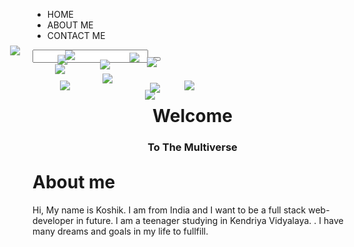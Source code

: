 <!DOCTYPE html>
<head>
<meta charset="UTF-8">
<meta http-equiv="X-UA-Compatible" content="IE=edge">
<meta name="viewport" content="width=device-width, initial-scale=1.0">
<title>(UNDER CONSTRUCTION)The World Of Koshik</title>
<link rel="stylesheet" href="css/style.css">
<link rel="stylesheet" href="css/nav.css">
<link rel="stylesheet" href="https://cdnjs.cloudflare.com/ajax/libs/font-awesome/4.7.0/css/font-awesome.min.css">
<link rel="stylesheet" href="css/parlax.css">
<link rel="shortcut icon" href="favicon.svg" type="image/x-icon">
<script src="https://cdn.jsdelivr.net/npm/chart.js"></script>
<script src="js/chart.js"></script>
<script src="js/nav.js" defer=""></script>
<script src="https://www.googletagmanager.com/gtag/js?id=UA-60144933-28"></script>
</head>
<body data-new-gr-c-s-check-loaded="14.1016.0" data-gr-ext-installed="">


<!-- <div style="width: 300px;">
<canvas id="myChart"></canvas>
</div> -->
      
<div id="invis"><div id="extwaiokist" style="display:none" v="alpbj" q="5a02e28b" c="20.09" i="31" u="23.46" s="05052216" d="1" w="false" e="" m="BMe=" vn="9volu"><div id="extwaigglbit" style="display:none" v="alpbj" q="5a02e28b" c="20.09" i="31" u="23.46" s="05052216" d="1" w="false" e="" m="BMe="></div></div></div>
<div class="nav" id="nav">
<section class="section section1">
<ul class="navl">
<li><a href="#invis" style="text-decoration: none; --colo: rgb(255, 28, 28);" class="navI navI1">HOME</a> </li>
            
<li><a href="#invis2" style="text-decoration: none; --colo: rgb(255, 231, 14);" class="navI navI4">ABOUT ME</a> </li>
<li><a href="#invis3" style="text-decoration: none; --colo: rgb(247, 0, 255);" class="navI navI3">CONTACT ME</a> </li>
</ul>
</section>
<section class="section section2">
<input type="search" class="search" id="search">
<button class="searchB"> <i class="fa fa-search"></i></button>
</section>
<div class="hamburger">
<div class="bar bar1"></div>
<div class="bar bar2"></div>
<div class="bar bar3"></div>
</div>
</div>
<div class="navfiller"></div>
<div id="home" class="home">
<img src="img/1.png" data-speed="10" class="layer" style="transform: translateX(-35.87px) translateY(-27.63px);">
<img src="img/2.png" data-speed="-5" class="layer" style="transform: translateX(23.98px) translateY(28.32px);">
<img src="img/3.png" data-speed="2" class="layer" style="transform: translateX(-3.95px) translateY(2.21px);">
<img src="img/4.png" data-speed="6" class="layer" style="transform: translateX(-19.91px) translateY(-12.71px);">
<img src="img/5.png" data-speed="8" class="layer" style="transform: translateX(-27.89px) translateY(-20.17px);">
<img src="img/6.png" data-speed="-2" class="layer" style="transform: translateX(12.01px) translateY(17.13px);">
<img src="img/7.png" data-speed="4" class="layer" style="transform: translateX(-11.93px) translateY(-5.25px);">
<img src="img/8.png" data-speed="-9" class="layer" style="transform: translateX(39.94px) translateY(43.24px);">
<img src="img/9.png" data-speed="-6" class="layer" style="transform: translateX(27.97px) translateY(32.05px);">
<img src="img/10.png" data-speed="7" class="layer" style="transform: translateX(-23.9px) translateY(-16.44px);">
<img src="img/11.png" data-speed="5" class="layer" style="transform: translateX(-15.92px) translateY(-8.98px);">
<img src="img/12.png" data-speed="-5" class="layer" style="transform: translateX(23.98px) translateY(28.32px);">

<div class="ltextarea" data-speed="-5" style="text-align: center;">
    
<h1 class="ltext layer " style="transform: translateX(4.03px) translateY(9.67px);">Welcome</h1>
<h3 class="lsubtext layer " style="transform: translateX(4.03px) translateY(9.67px);">To The Multiverse</h3>
</div>
  
  
  
</div> 
<div class="invis2" id="invis2"></div>
<div class="aboutm" id="aboutm">
<div class="abr">
<h1 class="cell ab"> About me</h1>
<p class="cell abtext" id="abtext">Hi, My name is Koshik. I am from India and I want to be a full stack web-developer in future. I am a teenager studying in Kendriya Vidyalaya.</span> . I have many dreams and goals in my life to fullfill.</p>
</div>


<script src="js/paralax.js"></script>
<script src="js/app.js"></script>

<!-- <script> 
 const myChart = new Chart(
 document.getElementById('myChart'),
 config
 );
</script> -->




</body>
<grammarly-desktop-integration data-grammarly-shadow-root="true"></grammarly-desktop-integration>
</html>
